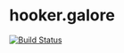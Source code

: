 # hooker.galore

[![Build Status](https://travis-ci.org/suVrik/hooker.galore.svg?branch=master)](https://travis-ci.org/suVrik/hooker.galore)
